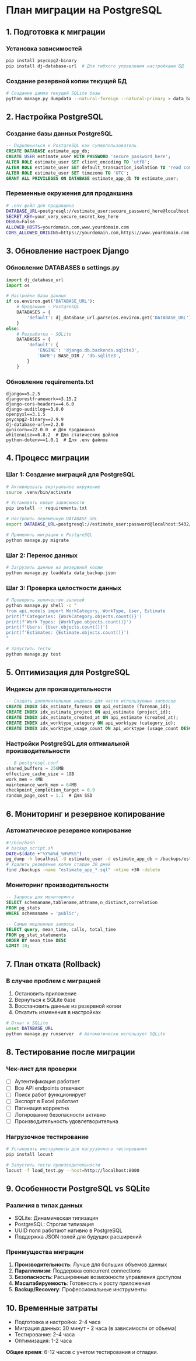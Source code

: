 # План миграции на PostgreSQL

## 1. Подготовка к миграции

### Установка зависимостей
```bash
pip install psycopg2-binary
pip install dj-database-url  # Для гибкого управления настройками БД
```

### Создание резервной копии текущей БД
```bash
# Создание дампа текущей SQLite базы
python manage.py dumpdata --natural-foreign --natural-primary > data_backup.json
```

## 2. Настройка PostgreSQL

### Создание базы данных PostgreSQL
```sql
-- Подключиться к PostgreSQL как суперпользователь
CREATE DATABASE estimate_app_db;
CREATE USER estimate_user WITH PASSWORD 'secure_password_here';
ALTER ROLE estimate_user SET client_encoding TO 'utf8';
ALTER ROLE estimate_user SET default_transaction_isolation TO 'read committed';
ALTER ROLE estimate_user SET timezone TO 'UTC';
GRANT ALL PRIVILEGES ON DATABASE estimate_app_db TO estimate_user;
```

### Переменные окружения для продакшина
```bash
# .env файл для продакшина
DATABASE_URL=postgresql://estimate_user:secure_password_here@localhost:5432/estimate_app_db
SECRET_KEY=your_very_secure_secret_key_here
DEBUG=False
ALLOWED_HOSTS=yourdomain.com,www.yourdomain.com
CORS_ALLOWED_ORIGINS=https://yourdomain.com,https://www.yourdomain.com
```

## 3. Обновление настроек Django

### Обновление DATABASES в settings.py
```python
import dj_database_url
import os

# Настройки базы данных
if os.environ.get('DATABASE_URL'):
    # Продакшин - PostgreSQL
    DATABASES = {
        'default': dj_database_url.parse(os.environ.get('DATABASE_URL'))
    }
else:
    # Разработка - SQLite
    DATABASES = {
        'default': {
            'ENGINE': 'django.db.backends.sqlite3',
            'NAME': BASE_DIR / 'db.sqlite3',
        }
    }
```

### Обновление requirements.txt
```
django==5.2.5
djangorestframework==3.15.2
django-cors-headers==4.6.0
django-auditlog==3.0.0
openpyxl==3.1.5
psycopg2-binary==2.9.9
dj-database-url==2.2.0
gunicorn==22.0.0  # Для продакшина
whitenoise==6.8.2  # Для статических файлов
python-dotenv==1.0.1  # Для .env файлов
```

## 4. Процесс миграции

### Шаг 1: Создание миграций для PostgreSQL
```bash
# Активировать виртуальное окружение
source .venv/bin/activate

# Установить новые зависимости
pip install -r requirements.txt

# Настроить переменную DATABASE_URL
export DATABASE_URL=postgresql://estimate_user:password@localhost:5432/estimate_app_db

# Применить миграции к PostgreSQL
python manage.py migrate
```

### Шаг 2: Перенос данных
```bash
# Загрузить данные из резервной копии
python manage.py loaddata data_backup.json
```

### Шаг 3: Проверка целостности данных
```bash
# Проверить количество записей
python manage.py shell -c "
from api.models import WorkCategory, WorkType, User, Estimate
print(f'Categories: {WorkCategory.objects.count()}')
print(f'Work Types: {WorkType.objects.count()}')
print(f'Users: {User.objects.count()}')
print(f'Estimates: {Estimate.objects.count()}')
"

# Запустить тесты
python manage.py test
```

## 5. Оптимизация для PostgreSQL

### Индексы для производительности
```sql
-- Создать дополнительные индексы для часто используемых запросов
CREATE INDEX idx_estimate_foreman ON api_estimate (foreman_id);
CREATE INDEX idx_estimate_project ON api_estimate (project_id);
CREATE INDEX idx_estimate_created_at ON api_estimate (created_at);
CREATE INDEX idx_worktype_category ON api_worktype (category_id);
CREATE INDEX idx_worktype_usage_count ON api_worktype (usage_count DESC);
```

### Настройки PostgreSQL для оптимальной производительности
```sql
-- В postgresql.conf
shared_buffers = 256MB
effective_cache_size = 1GB
work_mem = 4MB
maintenance_work_mem = 64MB
checkpoint_completion_target = 0.9
random_page_cost = 1.1  # Для SSD
```

## 6. Мониторинг и резервное копирование

### Автоматическое резервное копирование
```bash
#!/bin/bash
# backup_script.sh
DATE=$(date +"%Y%m%d_%H%M%S")
pg_dump -h localhost -U estimate_user -d estimate_app_db > /backups/estimate_app_$DATE.sql
# Удалить резервные копии старше 30 дней
find /backups -name "estimate_app_*.sql" -mtime +30 -delete
```

### Мониторинг производительности
```sql
-- Запросы для мониторинга
SELECT schemaname,tablename,attname,n_distinct,correlation 
FROM pg_stats 
WHERE schemaname = 'public';

-- Самые медленные запросы
SELECT query, mean_time, calls, total_time
FROM pg_stat_statements
ORDER BY mean_time DESC
LIMIT 10;
```

## 7. План отката (Rollback)

### В случае проблем с миграцией
1. Остановить приложение
2. Вернуться к SQLite базе
3. Восстановить данные из резервной копии
4. Откатить изменения в настройках

```bash
# Откат к SQLite
unset DATABASE_URL
python manage.py runserver  # Автоматически использует SQLite
```

## 8. Тестирование после миграции

### Чек-лист для проверки
- [ ] Аутентификация работает
- [ ] Все API endpoints отвечают
- [ ] Поиск работ функционирует
- [ ] Экспорт в Excel работает
- [ ] Пагинация корректна
- [ ] Логирование безопасности активно
- [ ] Производительность удовлетворительна

### Нагрузочное тестирование
```bash
# Установить инструменты для нагрузочного тестирования
pip install locust

# Запустить тесты производительности
locust -f load_test.py --host=http://localhost:8000
```

## 9. Особенности PostgreSQL vs SQLite

### Различия в типах данных
- SQLite: Динамическая типизация
- PostgreSQL: Строгая типизация
- UUID поля работают нативно в PostgreSQL
- Поддержка JSON полей для будущих расширений

### Преимущества миграции
1. **Производительность**: Лучше для больших объемов данных
2. **Параллелизм**: Поддержка concurrent connections
3. **Безопасность**: Расширенные возможности управления доступом
4. **Масштабируемость**: Готовность к росту приложения
5. **Backup/Recovery**: Профессиональные инструменты

## 10. Временные затраты

- Подготовка и настройка: 2-4 часа
- Миграция данных: 30 минут - 2 часа (в зависимости от объема)
- Тестирование: 2-4 часа
- Оптимизация: 1-2 часа

**Общее время**: 6-12 часов с учетом тестирования и отладки.